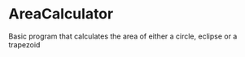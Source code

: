 # AreaCalculator
Basic program that calculates the area of either a circle, eclipse or a trapezoid 
